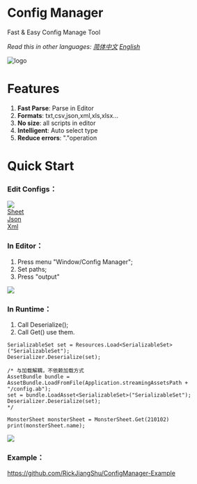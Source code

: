 # Config Manager
Fast & Easy Config Manage Tool<br>

*Read this in other languages: [简体中文](README.md) [English](README.en.md)*


![logo](https://github.com/RickJiangShu/ConfigManager-Example/blob/master/Poster/Icon/Icon516x389.png "logo")

# Features
1. **Fast Parse**: Parse in Editor
2. **Formats**: txt,csv,json,xml,xls,xlsx...
3. **No size**: all scripts in editor
4. **Intelligent**: Auto select type 
5. **Reduce errors**: "."operation

# Quick Start
### Edit Configs：
![](https://raw.githubusercontent.com/RickJiangShu/ConfigManager-Example/master/Poster/p3.jpg "")<br>
[Sheet](https://github.com/RickJiangShu/ConfigManager-Example/blob/master/Doc/Sheet.md "Sheet")<br>
[Json](https://github.com/RickJiangShu/ConfigManager-Example/blob/master/Doc/Json.md "Json")<br>
[Xml](https://github.com/RickJiangShu/ConfigManager-Example/blob/master/Doc/Xml.md "Xml")<br>

### In Editor：
1. Press menu "Window/Config Manager";
2. Set paths;
3. Press "output"

![](https://raw.githubusercontent.com/RickJiangShu/ConfigManager-Example/master/Poster/p4.jpg "")
<br>
### In Runtime：
1. Call Deserialize();
2. Call Get() use them.
```
SerializableSet set = Resources.Load<SerializableSet>("SerializableSet");
Deserializer.Deserialize(set);

/* 与加载解耦，不依赖加载方式
AssetBundle bundle = AssetBundle.LoadFromFile(Application.streamingAssetsPath + "/config.ab");
set = bundle.LoadAsset<SerializableSet>("SerializableSet");
Deserializer.Deserialize(set);
*/
        
MonsterSheet monsterSheet = MonsterSheet.Get(210102)
print(monsterSheet.name);
```

![](https://raw.githubusercontent.com/RickJiangShu/ConfigManager-Example/master/Poster/p7.jpg "")

### Example：
https://github.com/RickJiangShu/ConfigManager-Example

